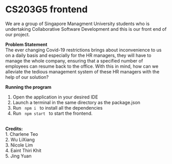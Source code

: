 # CS203G5 frontend
We are a group of Singapore Managment University students who is undertaking Collaborative Software Development and this is our front end of our project. 

<b>Problem Statement</b> <br>
The ever changing Covid-19 restrictions brings about inconvenience to us on a daily basis and especially for the HR managers, they will have to manage the whole company, ensuring that a specified number of employees can resume back to the office. With this in mind, how can we alleviate the tedious management system of these HR managers with the help of our solution?

<b>Running the program </b> <br>
1. Open the application in your desired IDE
2. Launch a terminal in the same directory as the package.json
3. Run <code> npm i </code> to install all the dependencies
4. Run <code> npm start </code> to start the frontend.  

<br>
<b> Credits: </b><br>
1. Charlene Teo <br>
2. Wu LiXiang <br>
3. Nicole Lim <br>
4. Eaint Thiri Khit <br>
5. Jing Yuan <br>


